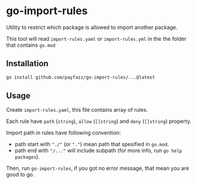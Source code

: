 # go-import-rules

Utility to restrict which package is allowed to import another package.

This tool will read `import-rules.yaml` or `import-rules.yml` in the the folder that contains `go.mod`

## Installation

```sh
go install github.com/payfazz/go-import-rules/...@latest
```

## Usage

Create `import-rules.yaml`, this file contains array of rules.

Each rule have `path` (`string`), `allow` (`[]string`) and `deny` (`[]string`) property.

Import path in rules have following convention:
- path start with `"./"` (or `"."`) mean path that spesified in `go.mod`.
- path end with `"/..."` will include subpath (for more info, run `go help packages`).

Then, run `go-import-rules`, if you got no error message, that mean you are good to go.

